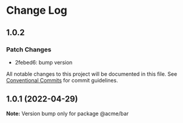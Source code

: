 # Change Log

## 1.0.2

### Patch Changes

- 2febed6: bump version

All notable changes to this project will be documented in this file.
See [Conventional Commits](https://conventionalcommits.org) for commit guidelines.

## 1.0.1 (2022-04-29)

**Note:** Version bump only for package @acme/bar
